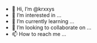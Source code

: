 - 👋 Hi, I’m @krxxys
- 👀 I’m interested in ...
- 🌱 I’m currently learning ...
- 💞️ I’m looking to collaborate on ...
- 📫 How to reach me ...

<!---
krxxys/krxxys is a ✨ special ✨ repository because its `README.md` (this file) appears on your GitHub profile.
You can click the Preview link to take a look at your changes.
--->
